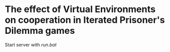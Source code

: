 # The effect of Virtual Environments on cooperation in Iterated Prisoner's Dilemma games

Start server with *run.bat*